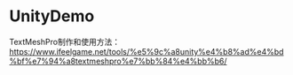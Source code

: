 # UnityDemo
TextMeshPro制作和使用方法：https://www.ifeelgame.net/tools/%e5%9c%a8unity%e4%b8%ad%e4%bd%bf%e7%94%a8textmeshpro%e7%bb%84%e4%bb%b6/
